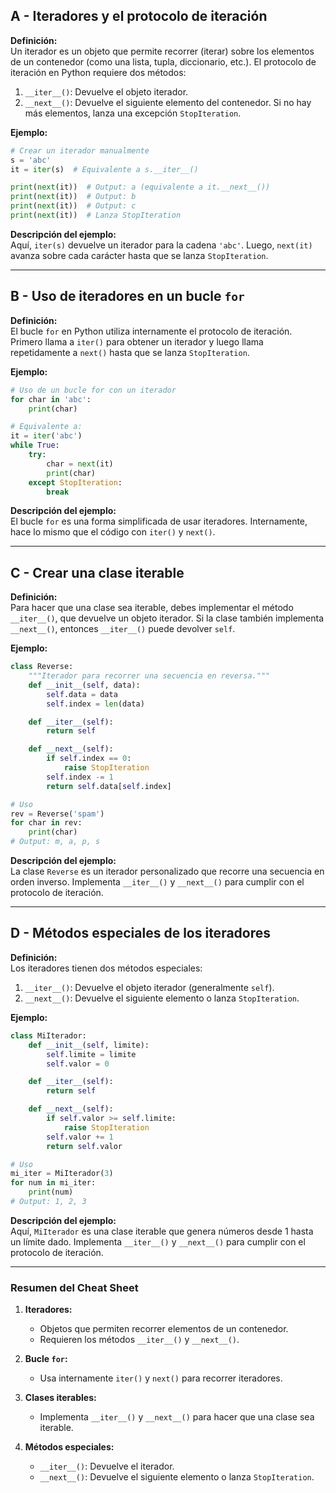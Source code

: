 ## A - Iteradores y el protocolo de iteración

**Definición:**  
Un iterador es un objeto que permite recorrer (iterar) sobre los elementos de un contenedor (como una lista, tupla, diccionario, etc.). El protocolo de iteración en Python requiere dos métodos:

1.  `__iter__()`: Devuelve el objeto iterador.
2.  `__next__()`: Devuelve el siguiente elemento del contenedor. Si no hay más elementos, lanza una excepción `StopIteration`.

**Ejemplo:**

```python
# Crear un iterador manualmente
s = 'abc'
it = iter(s)  # Equivalente a s.__iter__()

print(next(it))  # Output: a (equivalente a it.__next__())
print(next(it))  # Output: b
print(next(it))  # Output: c
print(next(it))  # Lanza StopIteration
```

**Descripción del ejemplo:**  
Aquí, `iter(s)` devuelve un iterador para la cadena `'abc'`. Luego, `next(it)` avanza sobre cada carácter hasta que se lanza `StopIteration`.

---

## B - Uso de iteradores en un bucle `for`

**Definición:**  
El bucle `for` en Python utiliza internamente el protocolo de iteración. Primero llama a `iter()` para obtener un iterador y luego llama repetidamente a `next()` hasta que se lanza `StopIteration`.

**Ejemplo:**

```python
# Uso de un bucle for con un iterador
for char in 'abc':
    print(char)

# Equivalente a:
it = iter('abc')
while True:
    try:
        char = next(it)
        print(char)
    except StopIteration:
        break
```

**Descripción del ejemplo:**  
El bucle `for` es una forma simplificada de usar iteradores. Internamente, hace lo mismo que el código con `iter()` y `next()`.

---

## C - Crear una clase iterable

**Definición:**  
Para hacer que una clase sea iterable, debes implementar el método `__iter__()`, que devuelve un objeto iterador. Si la clase también implementa `__next__()`, entonces `__iter__()` puede devolver `self`.

**Ejemplo:**

```python
class Reverse:
    """Iterador para recorrer una secuencia en reversa."""
    def __init__(self, data):
        self.data = data
        self.index = len(data)

    def __iter__(self):
        return self

    def __next__(self):
        if self.index == 0:
            raise StopIteration
        self.index -= 1
        return self.data[self.index]

# Uso
rev = Reverse('spam')
for char in rev:
    print(char)
# Output: m, a, p, s
```

**Descripción del ejemplo:**  
La clase `Reverse` es un iterador personalizado que recorre una secuencia en orden inverso. Implementa `__iter__()` y `__next__()` para cumplir con el protocolo de iteración.

---

## D - Métodos especiales de los iteradores

**Definición:**  
Los iteradores tienen dos métodos especiales:

1.  `__iter__()`: Devuelve el objeto iterador (generalmente `self`).
2.  `__next__()`: Devuelve el siguiente elemento o lanza `StopIteration`.

**Ejemplo:**

```python
class MiIterador:
    def __init__(self, limite):
        self.limite = limite
        self.valor = 0

    def __iter__(self):
        return self

    def __next__(self):
        if self.valor >= self.limite:
            raise StopIteration
        self.valor += 1
        return self.valor

# Uso
mi_iter = MiIterador(3)
for num in mi_iter:
    print(num)
# Output: 1, 2, 3
```

**Descripción del ejemplo:**  
Aquí, `MiIterador` es una clase iterable que genera números desde 1 hasta un límite dado. Implementa `__iter__()` y `__next__()` para cumplir con el protocolo de iteración.

---

### Resumen del Cheat Sheet

1.  **Iteradores:**

    - Objetos que permiten recorrer elementos de un contenedor.
    - Requieren los métodos `__iter__()` y `__next__()`.

2.  **Bucle `for`:**

    - Usa internamente `iter()` y `next()` para recorrer iteradores.

3.  **Clases iterables:**

    - Implementa `__iter__()` y `__next__()` para hacer que una clase sea iterable.

4.  **Métodos especiales:**

    - `__iter__()`: Devuelve el iterador.
    - `__next__()`: Devuelve el siguiente elemento o lanza `StopIteration`.
